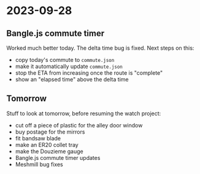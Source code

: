 # 2023-09-28

## Bangle.js commute timer

Worked much better today. The delta time bug is fixed. Next steps on this:

* copy today's commute to `commute.json`
* make it automatically update `commute.json`
* stop the ETA from increasing once the route is "complete"
* show an "elapsed time" above the delta time

## Tomorrow

Stuff to look at tomorrow, before resuming the watch project:

* cut off a piece of plastic for the alley door window
* buy postage for the mirrors
* fit bandsaw blade
* make an ER20 collet tray
* make the Douzieme gauge
* Bangle.js commute timer updates
* Meshmill bug fixes
